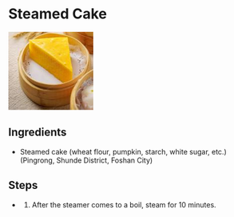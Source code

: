 # Steamed Cake

![Steamed Cake](../../images/%E6%9D%BE%E7%B3%95.png)

## Ingredients

- Steamed cake (wheat flour, pumpkin, starch, white sugar, etc.) (Pingrong, Shunde District, Foshan City)

## Steps

- 1. After the steamer comes to a boil, steam for 10 minutes.